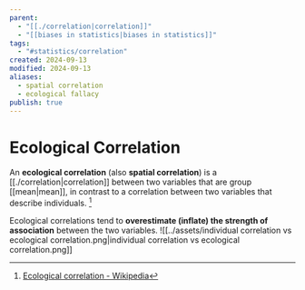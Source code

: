 ```yaml
---
parent:
  - "[[./correlation|correlation]]"
  - "[[biases in statistics|biases in statistics]]"
tags:
  - "#statistics/correlation"
created: 2024-09-13
modified: 2024-09-13
aliases:
  - spatial correlation
  - ecological fallacy
publish: true
---
```

# Ecological Correlation
An **ecological correlation** (also **spatial correlation**) is a [[./correlation|correlation]] between two variables that are group [[mean|mean]], in contrast to a correlation between two variables that describe individuals. [^1]

Ecological correlations tend to **overestimate (inflate) the strength of association** between the two variables.
![[../assets/individual correlation vs ecological correlation.png|individual correlation vs ecological correlation.png]]

[^1]: [Ecological correlation - Wikipedia](https://en.wikipedia.org/wiki/Ecological_correlation)
